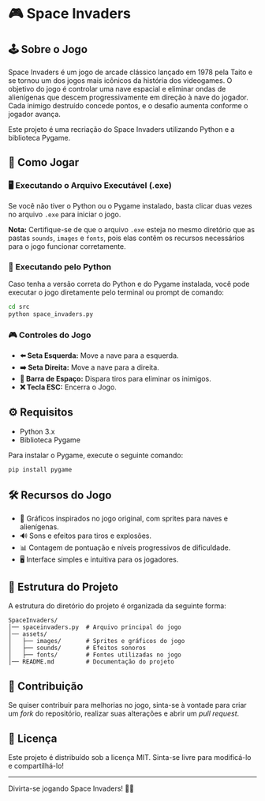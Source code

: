 # 🎮 Space Invaders

## 🕹️ Sobre o Jogo

Space Invaders é um jogo de arcade clássico lançado em 1978 pela Taito e se tornou um dos jogos mais icônicos da história dos videogames. O objetivo do jogo é controlar uma nave espacial e eliminar ondas de alienígenas que descem progressivamente em direção à nave do jogador. Cada inimigo destruído concede pontos, e o desafio aumenta conforme o jogador avança.

Este projeto é uma recriação do Space Invaders utilizando Python e a biblioteca Pygame.

## 🚀 Como Jogar

### 🖥️ Executando o Arquivo Executável (.exe)
Se você não tiver o Python ou o Pygame instalado, basta clicar duas vezes no arquivo `.exe` para iniciar o jogo.

**Nota:** Certifique-se de que o arquivo `.exe` esteja no mesmo diretório que as pastas `sounds`, `images` e `fonts`, pois elas contêm os recursos necessários para o jogo funcionar corretamente.

### 🐍 Executando pelo Python
Caso tenha a versão correta do Python e do Pygame instalada, você pode executar o jogo diretamente pelo terminal ou prompt de comando:

```sh
cd src
python space_invaders.py
```

### 🎮 Controles do Jogo
- **⬅️ Seta Esquerda:** Move a nave para a esquerda.
- **➡️ Seta Direita:** Move a nave para a direita.
- **🔫 Barra de Espaço:** Dispara tiros para eliminar os inimigos.
- **❌ Tecla ESC:** Encerra o Jogo.

## ⚙️ Requisitos
- Python 3.x
- Biblioteca Pygame

Para instalar o Pygame, execute o seguinte comando:
```sh
pip install pygame
```

## 🛠️ Recursos do Jogo
- 🎨 Gráficos inspirados no jogo original, com sprites para naves e alienígenas.
- 🔊 Sons e efeitos para tiros e explosões.
- 📊 Contagem de pontuação e níveis progressivos de dificuldade.
- 🖥️ Interface simples e intuitiva para os jogadores.

## 📂 Estrutura do Projeto
A estrutura do diretório do projeto é organizada da seguinte forma:
```
SpaceInvaders/
│── spaceinvaders.py  # Arquivo principal do jogo
│── assets/
│   ├── images/       # Sprites e gráficos do jogo
│   ├── sounds/       # Efeitos sonoros
│   ├── fonts/        # Fontes utilizadas no jogo
│── README.md         # Documentação do projeto
```


## 🤝 Contribuição
Se quiser contribuir para melhorias no jogo, sinta-se à vontade para criar um *fork* do repositório, realizar suas alterações e abrir um *pull request*.

## 📜 Licença
Este projeto é distribuído sob a licença MIT. Sinta-se livre para modificá-lo e compartilhá-lo!

---
Divirta-se jogando Space Invaders! 🚀👾
